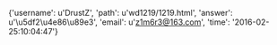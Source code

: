 {'username': u'DrustZ', 'path': u'wd1219/1219.html', 'answer': u'\u5df2\u4e86\u89e3', 'email': u'z1m6r3@163.com', 'time': '2016-02-25:10:04:47'}